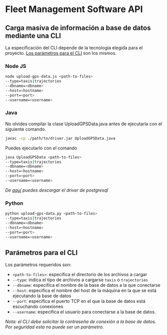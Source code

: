 # Fleet Management Software API

## Carga masiva de información a base de datos mediante una CLI

La especificación del CLI depende de la tecnología elegida para el proyecto.
[Los parámetros para el CLI](##-parámetros-para-el-CLI) son los mismos.

### Node JS

```bash
node upload-gps-data.js <path-to-files>
--type=taxis|trajectories
--dbname=<dbname>
--host=<hostname>
--port=<port>
--username=<username>
```

### Java

No olvides compilar la clase UploadGPSData.java antes de ejecutarla con el
siguiente comando.

```bash
javac -cp ./path/to/driver.jar UploadGPSData.java
```

Puedes ejecutarlo con el comando

```bash
java UploadGPSData <path-to-files>
--type=taxis|trajectories
--dbname=<dbname>
--host=<hostname>
--port=<port>
--username=<username>
```

_De [aquí](https://drive.google.com/file/d/1UIwfWbhZWKWWBZAKMjfze8NswMOQ09du/view?usp=drive_link) puedes descargar el driver de postgresql_

### Python

```bash
python upload-gps-data.py <path-to-files>
--type=taxis|trajectories
--dbname=<dbname>
--host=<hostname>
--port=<port>
--username=<username>
```

## Parámetros para el CLI

Los parámetros requeridos son:

* `<path-to-files>`: especifica el directorio de los archivos a cargar
* `--type`: indica el tipo de archivos a cargarse `taxis`
  o `trajectories`
* `--dbname`: especifica el nombre de la base de datos a la que conectarse
* `--host`: especifica el nombre del host de la máquina en la que se
está ejecutando la base de datos
* `--port`: especifica el puerto TCP en el que la base de datos está
escuchando conexiones
* `--username`: especifica el usuario para conectarse a la base
de datos.

_Nota: el CLI debe solicitar la contraseña de conexión a la base de datos.
Por seguridad esta no puede ser un parámetro._
